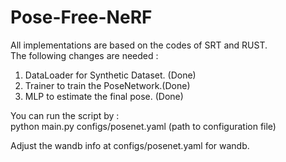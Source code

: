 # Pose-Free-NeRF
All implementations are based on the codes of SRT and RUST.<br/>
The following changes are needed :<br/>
1. DataLoader for Synthetic Dataset. (Done)
2. Trainer to train the PoseNetwork.(Done)
3. MLP to estimate the final pose. (Done)

You can run the script by :<br>
python main.py configs/posenet.yaml (path to configuration file)

Adjust the wandb info at configs/posenet.yaml for wandb.